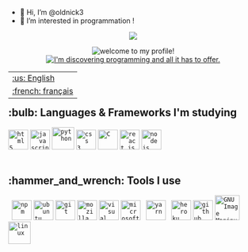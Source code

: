 - 👋 Hi, I’m @oldnick3
- 👀 I’m interested in programmation !

<p align="center"><a href="https://github.com/anuraghazra/github-readme-stats">
  <img align="center" src="https://github-readme-stats.vercel.app/api?username=ChrisTitusTech&show_icons=true&theme=tokyonight" />
</a></p>

<div id="top"></div>
<div align="center" ><img alt="welcome to my profile!" src="./assets/header.png"></div>

<div align="center">
    <a href="https://git.io/typing-svg"><img src="https://readme-typing-svg.herokuapp.com?font=Roboto+Slab&color=%237E3ACE&size=30&center=true&vCenter=true&width=450&lines=I'm+Caroline;Computer+Engineering+Student;Brazilian+Front-end+Dev;Power+Metal+Lover+%3C3;function+findQuestion(42)" alt="I'm discovering programming and all it has to offer."></a>
</div>

<table align="right">
 <tr><td><a href="README.md">:us: English</a></td></tr>
 <tr><td><a href="README-pt-br.md">:french: français</a></td></tr>
</table>


</br>

<h2>:bulb: Languages & Frameworks I'm studying</h2>
<code><img title="HTML 5" alt="html5" width="40px" src="https://cdn.jsdelivr.net/gh/devicons/devicon/icons/html5/html5-original.svg" /></code>
<code><img title="JavaScript" alt="javascript" width="40px" src="https://cdn.jsdelivr.net/gh/devicons/devicon/icons/javascript/javascript-original.svg" /></code>
<code><img title="Python" alt="python" width="45px" src="https://cdn.jsdelivr.net/gh/devicons/devicon/icons/python/python-original.svg" /></code>
<code><img title="CSS 3" alt="css 3" width="40px" src="https://cdn.jsdelivr.net/gh/devicons/devicon/icons/css3/css3-original.svg" /></code>
<code><img title="C" alt="C" width="40px" src="https://cdn.jsdelivr.net/gh/devicons/devicon/icons/c/c-original.svg" /></code>
<code><img title="ReactJS" alt="react js" width="40px" src="https://cdn.jsdelivr.net/gh/devicons/devicon/icons/react/react-original.svg" /></code>
<code><img title="NodeJS" alt="node js" width="40px" src="https://cdn.jsdelivr.net/gh/devicons/devicon/icons/nodejs/nodejs-original.svg" /></code>
</br></br>

<h2>:hammer_and_wrench: Tools I use</h2>
<code> <img title="npm" alt="npm" width="40px" src="https://cdn.jsdelivr.net/gh/devicons/devicon/icons/npm/npm-original-wordmark.svg" /></code>
<code><img title="Ubuntu" alt="ubuntu" width="40px" src="https://cdn.jsdelivr.net/gh/devicons/devicon/icons/ubuntu/ubuntu-plain.svg" /></code>
<code><img title="Git" alt="git" width="40px" src="https://cdn.jsdelivr.net/gh/devicons/devicon/icons/git/git-original.svg" /></code>
<code><img title="Mozilla Firefox" alt="mozilla firefox" width="40px" src="https://cdn.jsdelivr.net/gh/devicons/devicon/icons/firefox/firefox-original.svg" /></code>
<code><img title="VS Code" alt="visual studio code" width="40px" src="https://cdn.jsdelivr.net/gh/devicons/devicon/icons/vscode/vscode-original.svg" /></code>
<code><img title="MS Windows" alt="microsoft windows" width="40px" src="https://cdn.jsdelivr.net/gh/devicons/devicon/icons/windows8/windows8-original.svg" /></code>
<code> <img title="Yarn" alt="yarn" width="40px" src="https://cdn.jsdelivr.net/gh/devicons/devicon/icons/yarn/yarn-original.svg" /></code>
<code> <img title="Heroku" alt="heroku" width="40px" src="https://cdn.jsdelivr.net/gh/devicons/devicon/icons/heroku/heroku-original-wordmark.svg" /></code>
<code><img title="GitHub" alt="github" width="40px" src="https://cdn.jsdelivr.net/gh/devicons/devicon/icons/github/github-original.svg" /></code>
<code><img title="GIMP" alt="GNU Image Manipulation Program - GIMP" width="50px" src="https://cdn.jsdelivr.net/gh/devicons/devicon/icons/gimp/gimp-original.svg" /></code>
<code><img title="Linux" alt="linux" width="45px" src="https://cdn.jsdelivr.net/gh/devicons/devicon/icons/linux/linux-original.svg" /></code>
</br></br>

